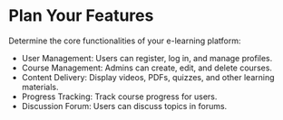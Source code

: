 # Plan Your Features
Determine the core functionalities of your e-learning platform:

* User Management:
Users can register, log in, and manage profiles.
* Course Management:
Admins can create, edit, and delete courses.
* Content Delivery:
Display videos, PDFs, quizzes, and other learning materials.
* Progress Tracking:
Track course progress for users.
* Discussion Forum:
Users can discuss topics in forums.
